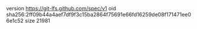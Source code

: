 version https://git-lfs.github.com/spec/v1
oid sha256:2ff09b44a4aef7df9f3c15ba2864f75691e66fd16259de08f171471ee06e1c52
size 21981
